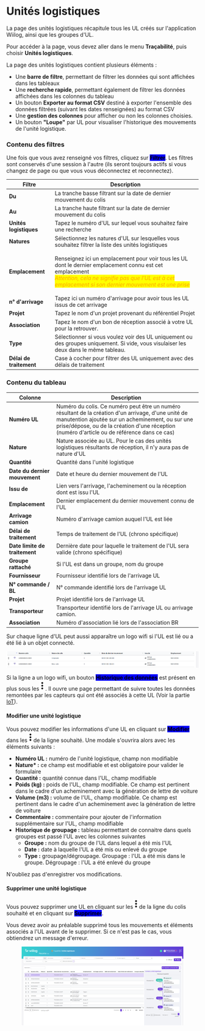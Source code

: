 # Unités logistiques

La page des unités logistiques récapitule tous les UL créés sur l'application Wiilog, ainsi que les groupes d'UL.

Pour accéder à la page, vous devez aller dans le menu **Traçabilité**, puis choisir **Unités logistiques**.

La page des unités logistiques contient plusieurs éléments :&#x20;

* Une **barre de filtre**, permettant de filtrer les données qui sont affichées dans les tableaux
* Une **recherche rapide**, permettant également de filtrer les données affichées dans les colonnes du tableau
* Un bouton **Exporter au format CSV** destiné à exporter l'ensemble des données filtrées (suivant les dates renseignées) au format CSV
* Une **gestion des colonnes** pour afficher ou non les colonnes choisies.&#x20;
* Un bouton **"Loupe"** par UL pour visualiser l'historique des mouvements de l'unité logistique.&#x20;

### Contenu des filtres

Une fois que vous avez renseigné vos filtres, cliquez sur <mark style="background-color:blue;">**Filtrer**</mark>. Les filtres sont conservés d'une session à l'autre (ils seront toujours actifs si vous changez de page ou que vous vous déconnectez et reconnectez).

| Filtre                  | Description                                                                                                                                                                                                                                                           |
| ----------------------- | --------------------------------------------------------------------------------------------------------------------------------------------------------------------------------------------------------------------------------------------------------------------- |
| **Du**                  | La tranche basse filtrant sur la date de dernier mouvement du colis                                                                                                                                                                                                   |
| **Au**                  | La tranche haute filtrant sur la date de dernier mouvement du colis                                                                                                                                                                                                   |
| **Unités logistiques**  | Tapez le numéro d'UL sur lequel vous souhaitez faire une recherche                                                                                                                                                                                                    |
| **Natures**             | Sélectionnez les natures d'UL sur lesquelles vous souhaitez filtrer la liste des unités logistiques                                                                                                                                                                   |
| **Emplacement**         | <p>Renseignez ici un emplacement pour voir tous les UL dont le dernier emplacement connu est cet emplacement<br><em><mark style="color:orange;">Attention, cela ne signifie pas que l'UL est à cet emplacement si son dernier mouvement est une prise</mark></em></p> |
| **n° d'arrivage**       | Tapez ici un numéro d'arrivage pour avoir tous les UL issus de cet arrivage                                                                                                                                                                                           |
| **Projet**              | Tapez le nom d'un projet provenant du référentiel Projet                                                                                                                                                                                                              |
| **Association**         | Tapez le nom d'un bon de réception associé à votre UL pour la retrouver.                                                                                                                                                                                              |
| **Type**                | Sélectionner si vous voulez voir des UL uniquement ou des groupes uniquement. Si vide, vous visulaiser les deux dans le même tableau.                                                                                                                                 |
| **Délai de traitement** | Case à cocher pour filtrer des UL uniquement avec des délais de traitement                                                                                                                                                                                            |

### Contenu du tableau

| Colonne                       | Description                                                                                                                                                                                                                                              |
| ----------------------------- | -------------------------------------------------------------------------------------------------------------------------------------------------------------------------------------------------------------------------------------------------------- |
| **Numéro UL**                 | Numéro du colis. Ce numéro peut être un numéro résultant de la création d'un arrivage, d'une unité de manutention ajoutée sur un acheminement, ou sur une prise/dépose, ou de la création d'une réception (numéro d'article ou de référence dans ce cas) |
| **Nature**                    | Nature associée au UL. Pour le cas des unités logistiques  résultants de réception, il n'y aura pas de nature d'UL                                                                                                                                       |
| **Quantité**                  | Quantité dans l'unité logistique                                                                                                                                                                                                                         |
| **Date du dernier mouvement** | Date et heure du dernier mouvement de l'UL                                                                                                                                                                                                               |
| **Issu de**                   | Lien vers l'arrivage, l'acheminement ou la réception dont est issu l'UL                                                                                                                                                                                  |
| **Emplacement**               | Dernier emplacement du dernier mouvement connu de l'UL                                                                                                                                                                                                   |
| **Arrivage camion**           | Numéro d'arrivage camion auquel l'UL est liée                                                                                                                                                                                                            |
| **Délai de traitement**       | Temps de traitement de l'UL (chrono spécifique)                                                                                                                                                                                                          |
| **Date limite de traitement** | Dernière date pour laquelle le traitement de l'UL sera valide (chrono spécifique)                                                                                                                                                                        |
| **Groupe rattaché**           | Si l'UL est dans un groupe, nom du groupe                                                                                                                                                                                                                |
| **Fournisseur**               | Fournisseur identifié lors de l'arrivage UL                                                                                                                                                                                                              |
| **N° commande / BL**          | N° commande identifié lors de l'arrivage UL                                                                                                                                                                                                              |
| **Projet**                    | Projet identifié lors de l'arrivage UL                                                                                                                                                                                                                   |
| **Transporteur**              | Transporteur identifié lors de l'arrivage UL ou arrivage camion.                                                                                                                                                                                         |
| **Association**               | Numéro d'association lié lors de l'association BR                                                                                                                                                                                                        |

Sur chaque ligne d'UL peut aussi apparaître un logo wifi si l'UL est lié ou a été lié à un objet connecté.&#x20;

![](<../../.gitbook/assets/image (82).png>)

Si la ligne a un logo wifi, un bouton <mark style="background-color:blue;">**Historique des données**</mark> est présent en plus sous les<img src="../../.gitbook/assets/3-points.png" alt="" data-size="line">. Il ouvre une page permettant de suivre toutes les données remontées par les capteurs qui ont été associés à cette UL (Voir la partie [IoT](broken-reference)).

#### Modifier une unité logistique

Vous pouvez modifier les informations d'une UL en cliquant sur <mark style="background-color:blue;">**Modifier**</mark> dans les<img src="../../.gitbook/assets/3-points.png" alt="" data-size="line">de la ligne souhaité. Une modale s'ouvrira alors avec les éléments suivants :&#x20;

* **Numéro UL :** numéro de l'unité logistique, champ non modifiable
* **Nature\* :** ce champ est modifiable et est obligatoire pour valider le formulaire
* **Quantité :** quantité connue dans l'UL, champ modifiable
* **Poids (kg) :** poids de l'UL, champ modifiable. Ce champ est pertinent dans le cadre d'un acheminement avec la génération de lettre de voiture
* **Volume (m3) :** volume de l'UL, champ modifiable. Ce champ est pertinent dans le cadre d'un acheminement avec la génération de lettre de voiture
* **Commentaire :** commentaire pour ajouter de l'information supplémentaire sur l'UL, champ modifiable
* **Historique de groupage :** tableau permettant de connaitre dans quels groupes est passé l'UL avec les colonnes suivantes&#x20;
  * **Groupe :** nom du groupe de l'UL dans lequel a été mis l'UL
  * **Date :** date à laquelle l'UL a été mis ou enlevé du groupe
  * **Type :** groupage/dégroupage. Groupage : l'UL a été mis dans le groupe. Dégroupage : l'UL a été enlevé du groupe

N'oubliez pas d'enregistrer vos modifications.&#x20;

#### Supprimer une unité logistique

Vous pouvez supprimer une UL en cliquant sur les<img src="../../.gitbook/assets/3-points.png" alt="" data-size="line">de la ligne du colis souhaité et en cliquant sur <mark style="background-color:blue;">**Supprimer**</mark>.&#x20;

Vous devez avoir au préalable supprimé tous les mouvements et éléments associés a l'UL avant de le supprimer. Si ce n'est pas le cas, vous obtiendrez un message d'erreur.

<figure><img src="../../.gitbook/assets/image (1) (1).png" alt=""><figcaption></figcaption></figure>


